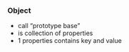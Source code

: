 ### Object
- call “prototype base”
- is collection of properties
- 1 properties contains key and value